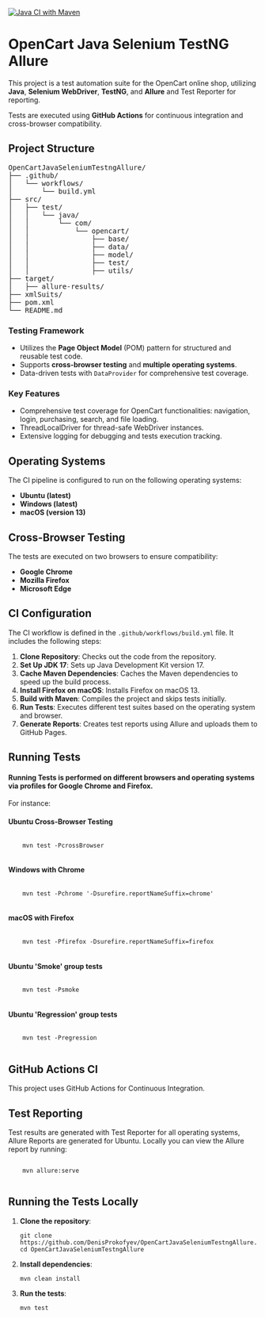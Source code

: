 [![Java CI with Maven](https://github.com/LeonidKorneev/opencart/actions/workflows/build.yml/badge.svg)](https://github.com/LeonidKorneev/opencart/actions/workflows/build.yml)
<!DOCTYPE html>
<html lang="en">

<head>
  <meta charset="UTF-8">
  <meta name="viewport" content="width=device-width, initial-scale=1.0">
</head>

<body>
  <h1>OpenCart Java Selenium TestNG Allure</h1>

<p>
This project is a test automation suite for the OpenCart online shop, utilizing <strong>Java</strong>, <strong>Selenium WebDriver</strong>,
<strong>TestNG</strong>, and <strong>Allure</strong> and Test Reporter for reporting. 

Tests are executed using <strong>GitHub Actions</strong> for continuous integration and cross-browser compatibility.
</p>

<h2>Project Structure</h2>
<div class="project-structure">
<pre>
OpenCartJavaSeleniumTestngAllure/
├── .github/
│   └── workflows/
│       └── build.yml
├── src/
│   ├── test/
│   │   └── java/
│   │       └── com/
│   │           └── opencart/
│   │               ├── base/
│   │               ├── data/
│   │               ├── model/
│   │               ├── test/
│   │               ├── utils/
├── target/
│   ├── allure-results/
├── xmlSuits/
├── pom.xml
└── README.md
</pre>
</div>

<h3>Testing Framework</h3>
<ul>
<li>Utilizes the <strong>Page Object Model</strong> (POM) pattern for structured and reusable test code.</li>
<li>Supports <strong>cross-browser testing</strong> and <strong>multiple operating systems</strong>.</li>
<li>Data-driven tests with <code>DataProvider</code> for comprehensive test coverage.</li>
</ul>

<h3>Key Features</h3>
<ul>
<li>Comprehensive test coverage for OpenCart functionalities: navigation, login, purchasing, search, and file
loading.</li>
<li>ThreadLocalDriver for thread-safe WebDriver instances.</li>
<li>Extensive logging for debugging and tests execution tracking.</li>
</ul>

<h2>Operating Systems</h2>
<p>The CI pipeline is configured to run on the following operating systems:</p>
<ul>
<li><strong>Ubuntu (latest)</strong></li>
<li><strong>Windows (latest)</strong></li>
<li><strong>macOS (version 13)</strong></li>
</ul>

<h2>Cross-Browser Testing</h2>
<p>The tests are executed on two browsers to ensure compatibility:</p>
<ul>
<li><strong>Google Chrome</strong></li>
<li><strong>Mozilla Firefox</strong></li>
<li><strong>Microsoft Edge</strong></li>
</ul>

<h2>CI Configuration</h2>
<p>The CI workflow is defined in the <code>.github/workflows/build.yml</code> file. It includes the following steps:</p>
<ol>
<li><strong>Clone Repository</strong>: Checks out the code from the repository.</li>
<li><strong>Set Up JDK 17</strong>: Sets up Java Development Kit version 17.</li>
<li><strong>Cache Maven Dependencies</strong>: Caches the Maven dependencies to speed up the build process.</li>
<li><strong>Install Firefox on macOS</strong>: Installs Firefox on macOS 13.</li>
<li><strong>Build with Maven</strong>: Compiles the project and skips tests initially.</li>
<li><strong>Run Tests</strong>: Executes different test suites based on the operating system and browser.</li>
<li><strong>Generate Reports</strong>: Creates test reports using Allure and uploads them to GitHub Pages.</li>
</ol>

<h2>Running Tests</h2>
<h4>Running Tests is performed on different browsers and operating systems via profiles for Google Chrome and Firefox.</h4>
<p>For instance:</p>
<h4>Ubuntu Cross-Browser Testing</h4>
  <pre><code>
    mvn test -PcrossBrowser
  </code></pre>

<h4>Windows with Chrome</h4>
  <pre><code>
    mvn test -Pchrome '-Dsurefire.reportNameSuffix=chrome'
  </code></pre>

<h4>macOS with Firefox</h4>
  <pre><code>
    mvn test -Pfirefox -Dsurefire.reportNameSuffix=firefox
  </code></pre>

<h4>Ubuntu 'Smoke' group tests</h4>
  <pre><code>
    mvn test -Psmoke
  </code></pre>

<h4>Ubuntu 'Regression' group tests</h4>
  <pre><code>
    mvn test -Pregression
  </code></pre>

<h2>GitHub Actions CI</h2>
  <p>This project uses GitHub Actions for Continuous Integration. </p>

<h2>Test Reporting</h2>
  <p>Test results are generated with Test Reporter for all operating systems, Allure Reports are generated for Ubuntu. 
Locally you can view the Allure report by running:</p>
  <pre><code>
    mvn allure:serve
  </code></pre>

<h2>Running the Tests Locally</h2>
<ol>
<li><strong>Clone the repository</strong>:
<pre><code>git clone https://github.com/DenisProkofyev/OpenCartJavaSeleniumTestngAllure.git
cd OpenCartJavaSeleniumTestngAllure
</code></pre>
</li>
<li><strong>Install dependencies</strong>:
<pre><code>mvn clean install
</code></pre>
</li>
<li><strong>Run the tests</strong>:
<pre><code>mvn test
</code></pre>
</li>
</ol>
</body>